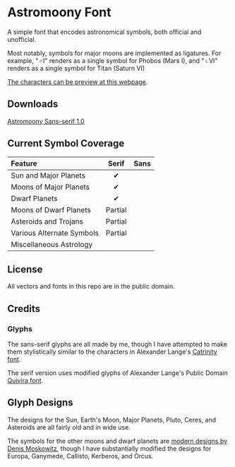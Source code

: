 # Astromoony Font

A simple font that encodes astronomical symbols, both official and unofficial.

Most notably, symbols for major moons are implemented as ligatures.
For example, "♂I" renders as a single symbol for Phobos (Mars I), 
and "♄VI" renders as a single symbol for Titan (Saturn VI)

[The characters can be preview at this webpage](https://www.rmwinslow.com/posts/nature/astrofont.html).

## Downloads

[Astromoony Sans-serif 1.0](https://github.com/RobertWinslow/Astromoony-Font/blob/main/sans-serif/AstromoonySans.ttf?raw=true)


## Current Symbol Coverage

| Feature | Serif | Sans |
|:--------|:-:|:-:|
| Sun and Major Planets | ✔ | |
| Moons of Major Planets | ✔ | |
| Dwarf Planets | ✔ | |
| Moons of Dwarf Planets | Partial | |
| Asteroids and Trojans | Partial | |
| Various Alternate Symbols | Partial |
| Miscellaneous Astrology | |


## License

All vectors and fonts in this repo are in the public domain.


## Credits

### Glyphs

The sans-serif glyphs are all made by me, 
though I have attempted to make them stylistically similar to the characters in Alexander Lange's [Catrinity font](https://catrinity-font.de/index.html).


The serif version uses modified glyphs of Alexander Lange's Public Domain [Quivira font](http://quivira-font.com/).



## Glyph Designs

The designs for the Sun, Earth's Moon, Major Planets, Pluto, Ceres, and Asteroids are all fairly old and in wide use.

The symbols for the other moons and dwarf planets are [modern designs by Denis Moskowitz](https://suberic.net/~dmm/astro/),
though I have substantially modified the designs for Europa, Ganymede, Callisto, Kerberos, and Orcus.





